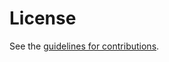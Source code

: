 # License

See the
[guidelines for contributions](https://github.com/cabo/restatement/blob/main/CONTRIBUTING.md).
